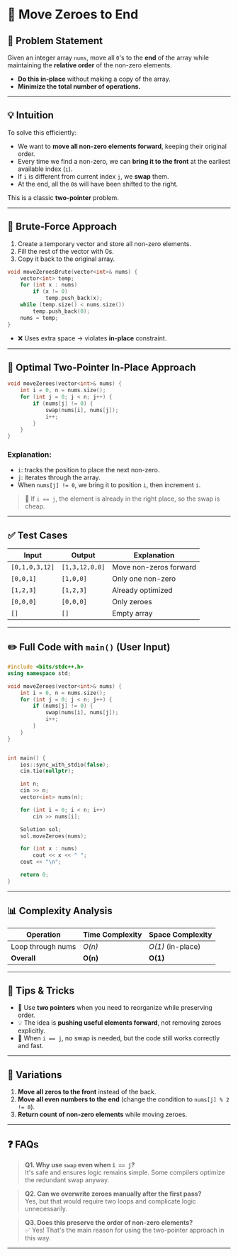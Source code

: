 # 🚚 Move Zeroes to End

## 📄 Problem Statement

Given an integer array `nums`, move all `0`'s to the **end** of the array while maintaining the **relative order** of the non-zero elements.

* **Do this in-place** without making a copy of the array.
* **Minimize the total number of operations.**

---

## 💡 Intuition

To solve this efficiently:

* We want to **move all non-zero elements forward**, keeping their original order.
* Every time we find a non-zero, we can **bring it to the front** at the earliest available index (`i`).
* If `i` is different from current index `j`, we **swap** them.
* At the end, all the `0`s will have been shifted to the right.

This is a classic **two-pointer** problem.

---

## 🐢 Brute‑Force Approach

1. Create a temporary vector and store all non-zero elements.
2. Fill the rest of the vector with 0s.
3. Copy it back to the original array.

```cpp
void moveZeroesBrute(vector<int>& nums) {
    vector<int> temp;
    for (int x : nums)
        if (x != 0)
            temp.push_back(x);
    while (temp.size() < nums.size())
        temp.push_back(0);
    nums = temp;
}
```

* ❌ Uses extra space → violates **in-place** constraint.

---

## 🚀 Optimal Two‑Pointer In‑Place Approach

```cpp
void moveZeroes(vector<int>& nums) {
    int i = 0, n = nums.size();
    for (int j = 0; j < n; j++) {
        if (nums[j] != 0) {
            swap(nums[i], nums[j]);
            i++;
        }
    }
}
```

### Explanation:

* `i`: tracks the position to place the next non-zero.
* `j`: iterates through the array.
* When `nums[j] != 0`, we bring it to position `i`, then increment `i`.

> 📌 If `i == j`, the element is already in the right place, so the swap is cheap.

---

## ✅ Test Cases

| Input          | Output         | Explanation            |
| -------------- | -------------- | ---------------------- |
| `[0,1,0,3,12]` | `[1,3,12,0,0]` | Move non-zeros forward |
| `[0,0,1]`      | `[1,0,0]`      | Only one non-zero      |
| `[1,2,3]`      | `[1,2,3]`      | Already optimized      |
| `[0,0,0]`      | `[0,0,0]`      | Only zeroes            |
| `[]`           | `[]`           | Empty array            |

---

## ✏️ Full Code with `main()` (User Input)

```cpp
#include <bits/stdc++.h>
using namespace std;

void moveZeroes(vector<int>& nums) {
    int i = 0, n = nums.size();
    for (int j = 0; j < n; j++) {
        if (nums[j] != 0) {
            swap(nums[i], nums[j]);
            i++;
        }
    }
}


int main() {
    ios::sync_with_stdio(false);
    cin.tie(nullptr);

    int n;
    cin >> n;
    vector<int> nums(n);

    for (int i = 0; i < n; i++)
        cin >> nums[i];

    Solution sol;
    sol.moveZeroes(nums);

    for (int x : nums)
        cout << x << " ";
    cout << "\n";

    return 0;
}
```

---

## 📊 Complexity Analysis

| Operation         | Time Complexity | Space Complexity  |
| ----------------- | --------------- | ----------------- |
| Loop through nums | *O(n)*          | *O(1)* (in-place) |
| **Overall**       | **O(n)**        | **O(1)**          |

---

## 🎯 Tips & Tricks

* 🧠 Use **two pointers** when you need to reorganize while preserving order.
* 💡 The idea is **pushing useful elements forward**, not removing zeroes explicitly.
* 🔁 When `i == j`, no swap is needed, but the code still works correctly and fast.

---

## 🔄 Variations

1. **Move all zeros to the front** instead of the back.
2. **Move all even numbers to the end** (change the condition to `nums[j] % 2 != 0`).
3. **Return count of non-zero elements** while moving zeroes.

---

## ❓ FAQs

> **Q1. Why use `swap` even when `i == j`?** <br>
> It's safe and ensures logic remains simple. Some compilers optimize the redundant swap anyway.

> **Q2. Can we overwrite zeroes manually after the first pass?** <br>
> Yes, but that would require two loops and complicate logic unnecessarily.

> **Q3. Does this preserve the order of non-zero elements?** <br>
> ✅ Yes! That's the main reason for using the two-pointer approach in this way.

---

